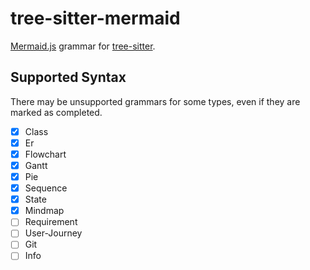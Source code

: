 # tree-sitter-mermaid

[Mermaid.js](https://mermaid-js.github.io/mermaid/#/) grammar for [tree-sitter](https://tree-sitter.github.io/tree-sitter/).

## Supported Syntax

There may be unsupported grammars for some types, even if they are marked as completed.

- [x] Class
- [x] Er
- [x] Flowchart
- [x] Gantt
- [x] Pie
- [x] Sequence
- [x] State
- [x] Mindmap
- [ ] Requirement
- [ ] User-Journey
- [ ] Git
- [ ] Info
